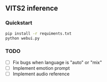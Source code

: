 ## VITS2 inference

### Quickstart
```sh
pip install -r requiments.txt
python webui.py
```

### TODO
- [ ] Fix bugs when language is "auto" or "mix"
- [ ] Implement emotion prompt
- [ ] Implement audio reference
